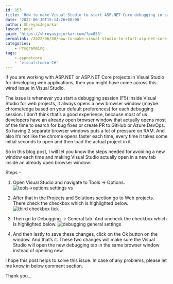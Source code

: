```yaml
---
id: 853
title: 'How to make Visual Studio to start ASP.NET Core debugging in same browser window'
date: '2022-06-30T15:14:26+00:00'
author: ShreyasJejurkar
layout: post
guid: 'https://shreyasjejurkar.com/?p=853'
permalink: /2022/06/30/how-to-make-visual-studio-to-start-asp-net-core-debugging-in-same-browser-window/
categories:
    - Programming
tags:
    - aspnetcore
    - 'visualstudio C#'
---
```


If you are working with ASP.NET or ASP.NET Core projects in Visual Studio for developing web applications, then you might have come across this wired issue in Visual Studio.

The issue is whenever you start a debugging session (F5) inside Visual Studio for web projects, it always opens a new browser window (maybe chrome/edge based on your default preferences) for each debugging session. I don’t think that’s a good experience, because most of us developers have an already open browser window that actually opens most of the time to search for bug fixes or create PR to GitHub or Azure DevOps. So having 2 separate browser windows puts a lot of pressure on RAM. And also it’s not like the chrome opens faster each time, every time it takes some initial seconds to open and then load the actual project in it.

So in this blog post, I will let you know the steps needed for avoiding a new window each time and making Visual Studio actually open in a new tab inside an already open browser window.

Steps –

1. Open Visual Studio and navigate to Tools -&gt; Options.
![tools->options settings vs](https://i0.wp.com/shreyasjejurkar.com/wp-content/uploads/2022/06/vs-options.png?resize=700%2C423&ssl=1)

2. After that in the Projects and Solutions section go to Web projects. There check the checkbox which is highlighted below.
![third checkbox tick](https://i0.wp.com/shreyasjejurkar.com/wp-content/uploads/2022/06/settings-1.png?resize=700%2C489&ssl=1)

3. Then go to Debugging -&gt; General tab. And uncheck the checkbox which is highlighted below.
![debugging general settings](https://i0.wp.com/shreyasjejurkar.com/wp-content/uploads/2022/06/settings-2.png?resize=700%2C437&ssl=1)

4. And then lastly to save these changes, click on the Ok button on the window.
And that’s it. These two changes will make sure the Visual Studio will open the new debugging tab in the same browser window instead of opening new.

I hope this post helps to solve this issue. In case of any problems, please let me know in below comment section.

Thank you…